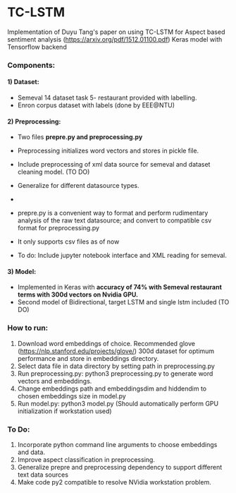 # TC-LSTM 

Implementation of Duyu Tang's paper on using TC-LSTM for Aspect based sentiment analysis (https://arxiv.org/pdf/1512.01100.pdf)
Keras model with Tensorflow backend

### Components:
#### 1) Dataset: 
+ Semeval 14 dataset task 5- restaurant provided with labelling. 
+ Enron corpus dataset with labels (done by EEE@NTU)

#### 2) Preprocessing:
+ Two files __prepre.py and preprocessing.py__

+ Preprocessing initializes word vectors and stores in pickle file.
+ Include preprocessing of xml data source for semeval and dataset cleaning model. (TO DO)
+ Generalize for different datasource types.
+ 
+ prepre.py is a convenient way to format and perform rudimentary analysis of the raw text datasource; and convert to compatible csv format for preprocessing.py
+ It only supports csv files as of now 
+ To do: Include jupyter notebook interface and XML reading for semeval.


#### 3) Model:
+ Implemented in Keras with **accuracy of 74% with Semeval restaurant terms with 300d vectors on Nvidia GPU.**
+ Second model of Bidirectional, target LSTM and single lstm included (TO DO)



### How to run:
1) Download word embeddings of choice. Recommended glove (https://nlp.stanford.edu/projects/glove/) 300d dataset for optimum performance and store in embeddings directory.
2) Select data file in data directory by setting path in preprocessing.py
3) Run preprocessing.py: python3 preprocessing.py to generate word vectors and embeddings.
4) Change embeddings path and embeddingsdim and hiddendim to chosen embeddings size in model.py
5) Run model.py: python3 model.py (Should automatically perform GPU initialization if workstation used)

### To Do:
1) Incorporate python command line arguments to choose embeddings and data.
2) Improve aspect classification in preprocessing.
3) Generalize prepre and preprocessing dependency to support different text data sources
4) Make code py2 compatible to resolve NVidia workstation problem.
